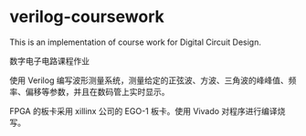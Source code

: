# verilog-coursework
This is an implementation of course work for Digital Circuit Design. 

数字电子电路课程作业

使用 Verilog 编写波形测量系统，测量给定的正弦波、方波、三角波的峰峰值、频率、偏移等参数，并且在数码管上实时显示。

FPGA 的板卡采用 xillinx 公司的 EGO-1 板卡。使用 Vivado 对程序进行编译烧写。

